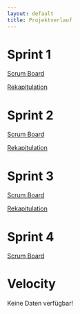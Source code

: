 ```yaml
---
layout: default
title: Projektverlauf
---
```

# Sprint 1
[Scrum Board](https://gitlab.com/engineering-projekt/examibur/milestones/13)

[Rekapitulation](https://gitlab.com/engineering-projekt/examibur/issues/24)

# Sprint 2
[Scrum Board](https://gitlab.com/engineering-projekt/examibur/milestones/14)

[Rekapitulation](https://gitlab.com/engineering-projekt/examibur/issues/25)

# Sprint 3
[Scrum Board](https://gitlab.com/engineering-projekt/examibur/milestones/15)

[Rekapitulation](https://gitlab.com/engineering-projekt/examibur/issues/26)

# Sprint 4
[Scrum Board](https://gitlab.com/engineering-projekt/examibur/milestones/16)

# Velocity
<div id="velocityChart">
    <div class="alert alert-danger no-export">Keine Daten verfügbar!</div>
</div>

<script src="https://code.jquery.com/jquery-3.1.1.min.js"></script>
<script src="https://code.highcharts.com/highcharts.js"></script>
<script src="https://code.highcharts.com/modules/exporting.js"></script>
<script src="../website/script/velocity.js"></script>
